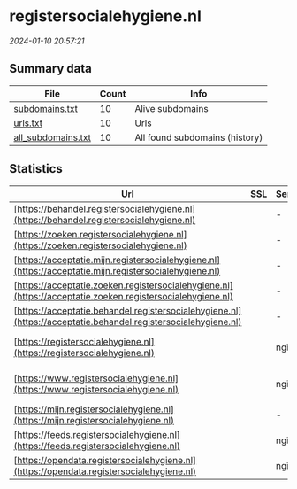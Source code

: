 # registersocialehygiene.nl
*2024-01-10 20:57:21*
## Summary data
| File       | Count | Info |
|------------|-------|------|
|[subdomains.txt](/data/registersocialehygiene.nl/subdomains.txt)|10|Alive subdomains|
|[urls.txt](/data/registersocialehygiene.nl/urls.txt)|10|Urls|
|[all_subdomains.txt](/data/registersocialehygiene.nl/all_subdomains.txt)|10|All found subdomains (history)|
## Statistics
| Url | SSL | Server | Cookie | HSTS | CSP | XFO | XXP | RP | Tech |Title |
|------------|-------|------|------|------|------|------|------|------|------|------|
|[https://behandel.registersocialehygiene.nl](https://behandel.registersocialehygiene.nl)| |-| |:white_check_mark: | 1:white_check_mark: | 2:white_check_mark: | 3:white_check_mark: |HSTS||
|[https://zoeken.registersocialehygiene.nl](https://zoeken.registersocialehygiene.nl)| |-| |:white_check_mark: | 1:white_check_mark: | 2:white_check_mark: | 3:white_check_mark: |HSTS|Publiek|
|[https://acceptatie.mijn.registersocialehygiene.nl](https://acceptatie.mijn.registersocialehygiene.nl)| |-| |:white_check_mark: | 1:white_check_mark: | 2:white_check_mark: | 3:white_check_mark: |HSTS||
|[https://acceptatie.zoeken.registersocialehygiene.nl](https://acceptatie.zoeken.registersocialehygiene.nl)| |-| |:white_check_mark: | 1:white_check_mark: | 2:white_check_mark: | 3:white_check_mark: |HSTS||
|[https://acceptatie.behandel.registersocialehygiene.nl](https://acceptatie.behandel.registersocialehygiene.nl)| |-| |:white_check_mark: | 1:white_check_mark: | 2:white_check_mark: | 3:white_check_mark: |HSTS||
|[https://registersocialehygiene.nl](https://registersocialehygiene.nl)| |nginx| |:white_check_mark: |:warning: | 1:white_check_mark: | 2:white_check_mark: | 3:white_check_mark: |HSTS Nginx|301 Moved Perman...|
|[https://www.registersocialehygiene.nl](https://www.registersocialehygiene.nl)| |nginx| |:white_check_mark: |:warning: | 1:white_check_mark: | 2:white_check_mark: | 3:white_check_mark: |Bloomreach HSTS Nginx|Home | Register...|
|[https://mijn.registersocialehygiene.nl](https://mijn.registersocialehygiene.nl)| |-| |:white_check_mark: | 1:white_check_mark: | 2:white_check_mark: | 3:white_check_mark: |HSTS|Inloggen|
|[https://feeds.registersocialehygiene.nl](https://feeds.registersocialehygiene.nl)| |nginx| |:white_check_mark: | | 1:white_check_mark: | 2:white_check_mark: | 3:white_check_mark: |HSTS Nginx||
|[https://opendata.registersocialehygiene.nl](https://opendata.registersocialehygiene.nl)| |nginx| |:white_check_mark: | | 1:white_check_mark: | 2:white_check_mark: | 3:white_check_mark: |HSTS Nginx||